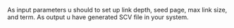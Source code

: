 As input parameters u should to set up link depth, seed page, max link size, and term.
As output u have generated SCV file in your system.
